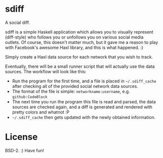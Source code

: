 # sdiff

A social diff.

sdiff is a simple Haskell application which allows you to visually represent
(diff-style) who follows you or unfollows you on various social media outlets.
Of course, this doesn't matter much, but it gave me a reason to play with
Facebook's awesome Haxl library, and this is what happened. :)

Simply create a Haxl data source for each network that you wish to track.

Eventually, there will be a small runner script that will actually use the data
sources. The workflow will look like this:

* Run the program for the first time, and a file is placed in `~/.sdiff_cache`
  after checking all of the provided social network data sources.
* The format of the file is simple: `networkname:username`, e.g.
  `github:CodeBlock`
* The next time you run the program this file is read and parsed, the data
  sources are checked again, and a diff is generated and rendered with pretty
  colors and whatnot :P
* `~/.sdiff_cache` then gets updated with the newly obtained information.

# License

BSD-2. :) Have fun!
